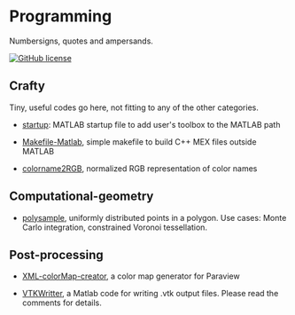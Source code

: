 # Programming
Numbersigns, quotes and ampersands.

[![GitHub license](https://img.shields.io/badge/licence-MIT-blue.svg)](https://github.com/texstremists/Programming/blob/master/LICENSE)

## Crafty

Tiny, useful codes go here, not fitting to any of the other categories.

- [startup](https://github.com/texstremists/Programming/blob/master/Crafty/startup.m): MATLAB startup file to add user's toolbox to the MATLAB path

- [Makefile-Matlab](https://github.com/texstremists/Programming/tree/master/Crafty/Makefile-Matlab), simple makefile to build C++ MEX files outside MATLAB

- [colorname2RGB](https://github.com/texstremists/Programming/blob/master/Crafty/colorname2RGB.m), normalized RGB representation of color names



## Computational-geometry

- [polysample](https://github.com/texstremists/Programming/tree/master/Computational-geometry/polysample.m), uniformly distributed points in a polygon. Use cases: Monte Carlo integration, constrained Voronoi tessellation.




## Post-processing

- [XML-colorMap-creator](https://github.com/texstremists/Programming/blob/master/Post-processing/XML-colorMap-creator/README.md), a color map generator for Paraview

- [VTKWritter](https://github.com/texstremists/Programming/blob/master/Post-processing/VtkWriter.m), a Matlab code for writing .vtk output files. Please read the comments for details.
